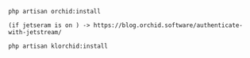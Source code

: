 

    php artisan orchid:install 

    (if jetseram is on ) -> https://blog.orchid.software/authenticate-with-jetstream/

    php artisan klorchid:install
    
    
